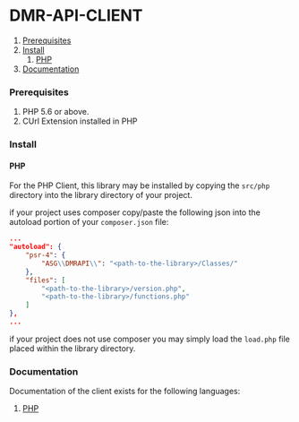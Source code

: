 # DMR-API-CLIENT

1. [Prerequisites](#prerequisites)
2. [Install](#install)
   1. [PHP](#php)
3. [Documentation](#documentation)

### Prerequisites

1. PHP 5.6 or above.
2. CUrl Extension installed in PHP

### Install

#### PHP
For the PHP Client, this library may be installed by copying the `src/php` directory
into the library directory of your project.

if your project uses composer copy/paste the following json into the autoload portion of your `composer.json` file:
```json
...
"autoload": {
    "psr-4": {
        "ASG\\DMRAPI\\": "<path-to-the-library>/Classes/"
    },
    "files": [
        "<path-to-the-library>/version.php",
        "<path-to-the-library>/functions.php"
    ]
},
...
```

if your project does not use composer you may simply load the `load.php` file placed within the
library directory.


### Documentation
Documentation of the client exists for the following languages:
1. [PHP](docs/php/ROOT.md)